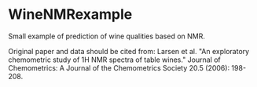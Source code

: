 # WineNMRexample
Small example of prediction of wine qualities based on NMR.

Original paper and data should be cited from:
Larsen et al. "An exploratory chemometric study of 1H NMR spectra of table wines." Journal of Chemometrics: A Journal of the Chemometrics Society 20.5 (2006): 198-208.

